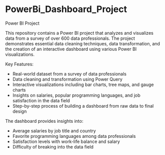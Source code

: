 # PowerBi_Dashboard_Project
Power BI Project

This repository contains a Power BI project that analyzes and visualizes data from a survey of over 600 data professionals. The project demonstrates essential data cleaning techniques, data transformation, and the creation of an interactive dashboard using various Power BI visualizations.

Key Features:
- Real-world dataset from a survey of data professionals
- Data cleaning and transformation using Power Query
- Interactive visualizations including bar charts, tree maps, and gauge charts
- Insights on salaries, popular programming languages, and job satisfaction in the data field
- Step-by-step process of building a dashboard from raw data to final design

The dashboard provides insights into:
- Average salaries by job title and country
- Favorite programming languages among data professionals
- Satisfaction levels with work-life balance and salary
- Difficulty of breaking into the data field



